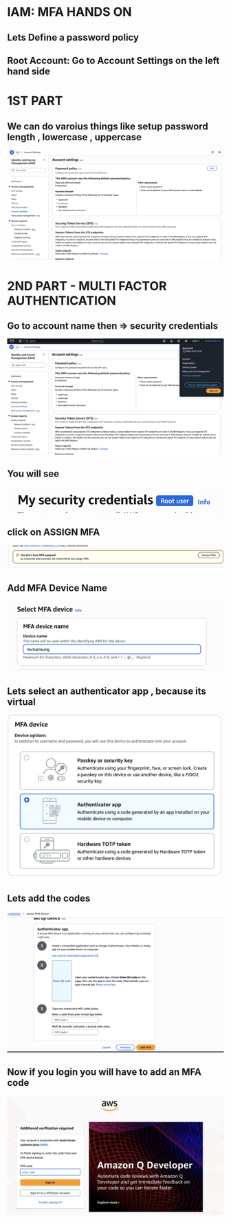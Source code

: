 # IAM: MFA HANDS ON

## Lets Define a password policy

## Root Account: Go to Account Settings on the left hand side

# 1ST PART

## We can do varoius things like setup password length , lowercase , uppercase

[![Slide 1](../Slides/Slide1.png)](../Slides/Slide1.png)

# 2ND PART - MULTI FACTOR AUTHENTICATION

## Go to account name then => security credentials

[![Slide 2](../Slides/Slide2.png)](../Slides/Slide2.png)

## You will see

[![Slide 3](../Slides/Slide3.png)](../Slides/Slide3.png)

## click on ASSIGN MFA

[![Slide 4](../Slides/Slide4.png)](../Slides/Slide4.png)

## Add MFA Device Name

[![Slide 5](../Slides/Slide5.png)](../Slides/Slide5.png)

## Lets select an authenticator app , because its virtual

[![Slide 6](../Slides/Slide6.png)](../Slides/Slide6.png)

## Lets add the codes

[![Slide 7](../Slides/Slide7.png)](../Slides/Slide7.png)

## Now if you login you will have to add an MFA code

[![Slide 8](../Slides/Slide8.png)](../Slides/Slide8.png)
